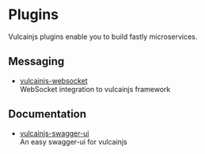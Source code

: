 # Plugins

Vulcainjs plugins enable you to build fastly microservices.

## Messaging

- [vulcainjs-websocket](https://github.com/workfel/vulcainjs-websocket)<br>
    WebSocket integration to vulcainjs framework


## Documentation 

- [vulcainjs-swagger-ui](https://github.com/workfel/vulcainjs-swagger-ui)<br>
    An easy swagger-ui for vulcainjs
